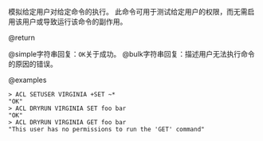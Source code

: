 模拟给定用户对给定命令的执行。
此命令可用于测试给定用户的权限，而无需启用该用户或导致运行该命令的副作用。

@return

@simple字符串回复：`OK`关于成功。
@bulk字符串回复：描述用户无法执行命令的原因的错误。

@examples

    > ACL SETUSER VIRGINIA +SET ~*
    "OK"
    > ACL DRYRUN VIRGINIA SET foo bar
    "OK"
    > ACL DRYRUN VIRGINIA GET foo bar
    "This user has no permissions to run the 'GET' command"
